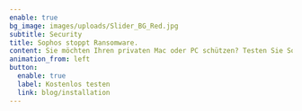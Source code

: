 ```yaml
---
enable: true
bg_image: images/uploads/Slider_BG_Red.jpg
subtitle: Security
title: Sophos stoppt Ransomware.
content: Sie möchten Ihren privaten Mac oder PC schützen? Testen Sie Sophos Home
animation_from: left
button:
  enable: true
  label: Kostenlos testen
  link: blog/installation
---
```


